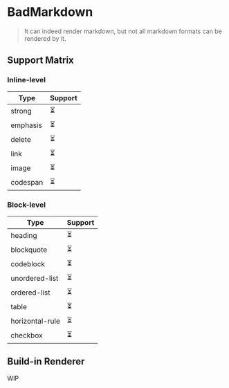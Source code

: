 # BadMarkdown

> It can indeed render markdown, but not all markdown formats can be rendered by it.

## Support Matrix

### Inline-level

| Type     | Support |
|----------|---------|
| strong   | ⏳       |
| emphasis | ⏳       |
| delete   | ⏳       |
| link     | ⏳       |
| image    | ⏳       |
| codespan | ⏳       |

### Block-level

| Type            | Support |
|-----------------|---------|
| heading         | ⏳       |
| blockquote      | ⏳       |
| codeblock       | ⏳       |
| unordered-list  | ⏳       |
| ordered-list    | ⏳       |
| table           | ⏳       |
| horizontal-rule | ⏳       |
| checkbox        | ⏳       |

## Build-in Renderer

WIP